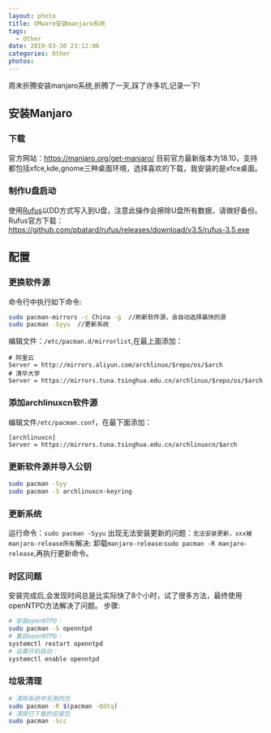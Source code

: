 ```yaml
---
layout: photo
title: VMware安装manjaro系统
tags:
  - Other
date: 2019-03-30 23:12:06
categories: Other
photos:
---
```

周末折腾安装manjaro系统,折腾了一天,踩了许多坑,记录一下!
<!--more-->

## 安装Manjaro

### 下载

官方网站：<https://manjaro.org/get-manjaro/>
目前官方最新版本为18.10，支持都包括xfce,kde,gnome三种桌面环境，选择喜欢的下载，我安装的是xfce桌面。

### 制作U盘启动

使用[Rufus](http://rufus.akeo.ie/)以DD方式写入到U盘，注意此操作会擦除U盘所有数据，请做好备份。
Rufus官方下载：<https://github.com/pbatard/rufus/releases/download/v3.5/rufus-3.5.exe>

## 配置

### 更换软件源

命令行中执行如下命令:

```bash
sudo pacman-mirrors -c China -g  //刷新软件源，会自动选择最快的源
sudo pacman -Syyu  //更新系统
```

编辑文件：`/etc/pacman.d/mirrorlist`,在最上面添加：

```
# 阿里云
Server = http://mirrors.aliyun.com/archlinux/$repo/os/$arch
# 清华大学
Server = https://mirrors.tuna.tsinghua.edu.cn/archlinux/$repo/os/$arch
```

### 添加archlinuxcn软件源

编辑文件`/etc/pacman.conf`，在最下面添加：

```
[archlinuxcn]
Server = https://mirrors.tuna.tsinghua.edu.cn/archlinuxcn/$arch
```



### 更新软件源并导入公钥

```bash
sudo pacman -Syy
sudo pacman -S archlinuxcn-keyring
```

### 更新系统

运行命令：`sudo pacman -Syyu`
出现无法安装更新的问题：`无法安装更新，xxx被manjaro-release所有`解决:
卸载`manjaro-release`:`sudo pacman -R manjaro-release`,再执行更新命令。

### 时区问题
安装完成后,会发现时间总是比实际快了8个小时，试了很多方法，最终使用openNTPD方法解决了问题。
步骤:
```bash
# 安装openNTPD：
sudo pacman -S openntpd
# 重启openNTPD：
systemctl restart openntpd
# 设置开机启动：
systemctl enable openntpd
```
### 垃圾清理
```bash
# 清除系统中无用的包
sudo pacman -R $(pacman -Qdtq)
# 清除已下载的安装包
sudo pacman -Scc
```
